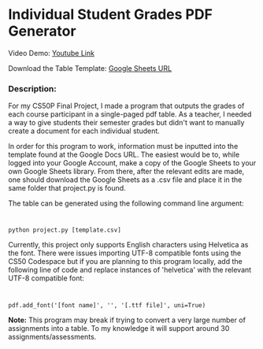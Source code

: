 # Individual Student Grades PDF Generator
Video Demo: [Youtube Link](https://youtu.be/cxnahe5X-yQ)

Download the Table Template: [Google Sheets URL](https://docs.google.com/spreadsheets/d/1ZNHzzuIZk_z7boio0fNZJrB0_DonN-RBu6migezPReQ/edit#gid=761350059)
### Description:
For my CS50P Final Project, I made a program that outputs the grades of each course participant in a single-paged pdf table.
As a teacher, I needed a way to give students their semester grades but didn't want to manually create a document for each individual student.

In order for this program to work, information must be inputted into the template found at the Google Docs URL.
The easiest would be to, while logged into your Google Account, make a copy of the Google Sheets to your own Google Sheets library. From there, after the relevant edits are made, one should download the Google Sheets as a .csv file and place it in the same folder that project.py is found.


The table can be generated using the following command line argument:
#
    python project.py [template.csv]

Currently, this project only supports English characters using Helvetica as the font. There were issues importing UTF-8 compatible fonts using the CS50 Codespace but if you are planning to this program locally, add the following line of code and replace instances of 'helvetica' with the relevant UTF-8 compatible font:
#
    pdf.add_font('[font name]', '', '[.ttf file]', uni=True)

**Note:** This program may break if trying to convert a very large number of assignments into a table. To my knowledge it will support around 30 assignments/assessments.